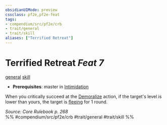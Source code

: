 ```yaml
---
obsidianUIMode: preview
cssclass: pf2e,pf2e-feat
tags:
- compendium/src/pf2e/crb
- trait/general
- trait/skill
aliases: ["Terrified Retreat"]
---
```

# Terrified Retreat  *Feat 7*  
[general](../../rules/traits/general.md)  [skill](../../rules/traits/skill.md)  

- **Prerequisites**: master in [Intimidation](../skills.md#Intimidation)

When you critically succeed at the [Demoralize](../../rules/actions/demoralize.md) action, if the target's level is lower than yours, the target is [fleeing](../../rules/conditions.md#Fleeing) for 1 round.

*Source: Core Rulebook p. 268*  
%% #compendium/src/pf2e/crb #trait/general #trait/skill %%